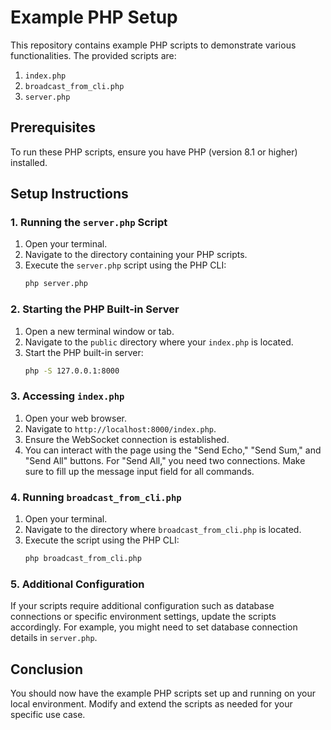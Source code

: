 # Example PHP Setup

This repository contains example PHP scripts to demonstrate various functionalities. The provided scripts are:

1. `index.php`
2. `broadcast_from_cli.php`
3. `server.php`

## Prerequisites

To run these PHP scripts, ensure you have PHP (version 8.1 or higher) installed.

## Setup Instructions

### 1. Running the `server.php` Script

1. Open your terminal.
2. Navigate to the directory containing your PHP scripts.
3. Execute the `server.php` script using the PHP CLI:
    ```sh
    php server.php
    ```

### 2. Starting the PHP Built-in Server

1. Open a new terminal window or tab.
2. Navigate to the `public` directory where your `index.php` is located.
3. Start the PHP built-in server:
    ```sh
    php -S 127.0.0.1:8000
    ```

### 3. Accessing `index.php`

1. Open your web browser.
2. Navigate to `http://localhost:8000/index.php`.
3. Ensure the WebSocket connection is established.
4. You can interact with the page using the "Send Echo," "Send Sum," and "Send All" buttons. For "Send All," you need two connections. Make sure to fill up the message input field for all commands.

### 4. Running `broadcast_from_cli.php`

1. Open your terminal.
2. Navigate to the directory where `broadcast_from_cli.php` is located.
3. Execute the script using the PHP CLI:
    ```sh
    php broadcast_from_cli.php
    ```

### 5. Additional Configuration

If your scripts require additional configuration such as database connections or specific environment settings, update the scripts accordingly. For example, you might need to set database connection details in `server.php`.

## Conclusion

You should now have the example PHP scripts set up and running on your local environment. Modify and extend the scripts as needed for your specific use case.